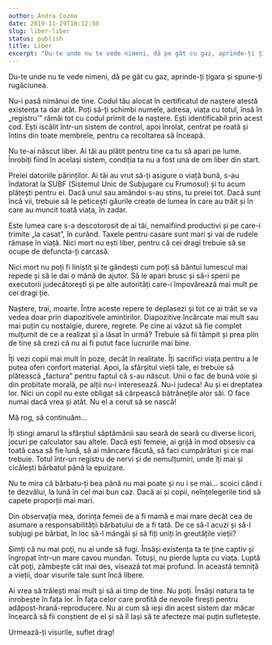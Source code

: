 ```yaml
---
author: Andra Cozma
date: 2019-11-29T18:12:50
slug: liber-liber
status: publish
title: Liber
excerpt: "Du-te unde nu te vede nimeni, dă pe gât cu gaz, aprinde-ți țigara și spune-ți rugăciunea. Nu-i pasă nimănui de  "
---
```

Du-te unde nu te vede nimeni, dă pe gât cu gaz, aprinde-ți țigara și spune-ți rugăciunea.

Nu-i pasă nimănui de tine. Codul tău alocat în certificatul de naștere atestă existența ta dar atât. Poți să-ți schimbi numele, adresa, viața cu totul, însă în „registru’” rămâi tot cu codul primit de la naștere. Ești identificabil prin acest cod. Ești iscălit într-un sistem de control, apoi înrolat, centrat pe roată și întins din toate membrele, pentru ca recoltarea să înceapă.

Nu te-ai născut liber. Ai tăi au plătit pentru tine ca tu să apari pe lume. Înrobiți fiind în același sistem, condiția ta nu a fost una de om liber din start.

Preiei datoriile părinților. Ai tăi au vrut să-ți asigure o viață bună, s-au îndatorat la SUBF (Sistemul Unic de Subjugare cu Frumosul) și tu acum plătești pentru ei. Dacă unul sau amândoi s-au stins, tu preiei tot. Dacă sunt încă vii, trebuie să le peticești găurile create de lumea în care au trăit și în care au muncit toată viața, în zadar.

Este lumea care s-a descotorosit de ai tăi, nemaifiind productivi și pe care-i trimite „la casat”, în curând. Taxele pentru casare sunt mari și vai de rudele rămase în viață. Nici mort nu ești liber, pentru că cei dragi trebuie să se ocupe de defuncta-ți carcasă.

Nici mort nu poți fi liniștit și te gândești cum poți să bântui lumescul mai repede și să le dai o mână de ajutor. Să le apari brusc și să-i sperii pe executorii judecătorești și pe alte autorități care-i împovărează mai mult pe cei dragi ție.

Naștere, trai, moarte. Între aceste repere te deplasezi și tot ce ai trăit se va vedea doar prin diapozitivele amintirilor. Diapozitive încărcate mai mult sau mai puțin cu nostalgie, durere, regrete. Pe cine ai văzut să fie complet mulțumit de ce a realizat și a lăsat în urmă? Trebuie să fii tâmpit și prea plin de tine să crezi că nu ai fi putut face lucrurile mai bine.

Îți vezi copii mai mult în poze, decât în realitate. Îți sacrifici viața pentru a le putea oferi confort material. Apoi, la sfârșitul vieții tale, ei trebuie să plătească „factura” pentru faptul că s-au născut. Unii o fac de bună voie și din probitate morală, pe alții nu-i interesează. Nu-i judeca! Au și ei dreptatea lor. Nici un copil nu este obligat să cârpească bătrânețile alor săi. O face numai dacă vrea și atât. Nu el a cerut să se nască!

Mă rog, să continuăm…

Îți stingi amarul la sfârștiul săptămânii sau seară de seară cu diverse licori, jocuri pe calculator sau altele. Dacă ești femeie, ai grijă în mod obsesiv ca toată casa să fie lună, să ai mâncare făcută, să faci cumpărături și ce mai trebuie. Totul într-un registru de nervi și de nemulțumiri, unde îți mai și cicălești bărbatul până la epuizare.

Nu te mira că bărbatu-ți bea până nu mai poate și nu i se mai… scoici când i te dezvălui, la lună în cel mai bun caz. Dacă ai și copii, neînțelegerile tind să capete proporții mai mari.

Din observația mea, dorința femeii de a fi mamă e mai mare decât cea de asumare a responsabilității bărbatului de a fi tată. De ce să-l acuzi și să-l subjugi pe bărbat, în loc să-l mângâi și să fiți uniți în greutățile vieții?

Simți că nu mai poți, nu ai unde să fugi. Însăși existența ta te ține captiv și îngropat într-un mare cavou mundan. Totuși, nu pierde lupta cu viața. Luptă cât poți, zâmbește cât mai des, visează tot mai profund. În această temniță a vieții, doar visurile tale sunt încă libere.

Ai vrea să trăiești mai mult și să ai timp de tine. Nu poți. Însăși natura ta te inrobește în fața lor. În fața celor care profită de nevoile firești pentru adăpost-hrană-reproducere. Nu ai cum să ieși din acest sistem dar măcar încearcă să fii conștient de el și să îl lași să te afecteze mai puțin sufletește.

Urmează-ți visurile, suflet drag!
    